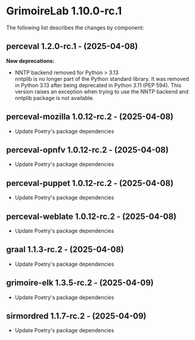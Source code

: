 # GrimoireLab 1.10.0-rc.1
The following list describes the changes by component:






## perceval 1.2.0-rc.1 - (2025-04-08)

**New deprecations:**

 * NNTP backend removed for Python > 3.13\
   nntplib is no longer part of the Python standard library. It was
   removed in Python 3.13 after being deprecated in Python 3.11 (PEP
   594). This version raises an exception when trying to use the NNTP
   backend and nntplib package is not available.

  ## perceval-mozilla 1.0.12-rc.2 - (2025-04-08)
  
  * Update Poetry's package dependencies
  ## perceval-opnfv 1.0.12-rc.2 - (2025-04-08)
  
  * Update Poetry's package dependencies
  ## perceval-puppet 1.0.12-rc.2 - (2025-04-08)
  
  * Update Poetry's package dependencies
  ## perceval-weblate 1.0.12-rc.2 - (2025-04-08)
  
  * Update Poetry's package dependencies
  ## graal 1.1.3-rc.2 - (2025-04-08)
  
  * Update Poetry's package dependencies
  ## grimoire-elk 1.3.5-rc.2 - (2025-04-09)
  
  * Update Poetry's package dependencies
  ## sirmordred 1.1.7-rc.2 - (2025-04-09)
  
  * Update Poetry's package dependencies
